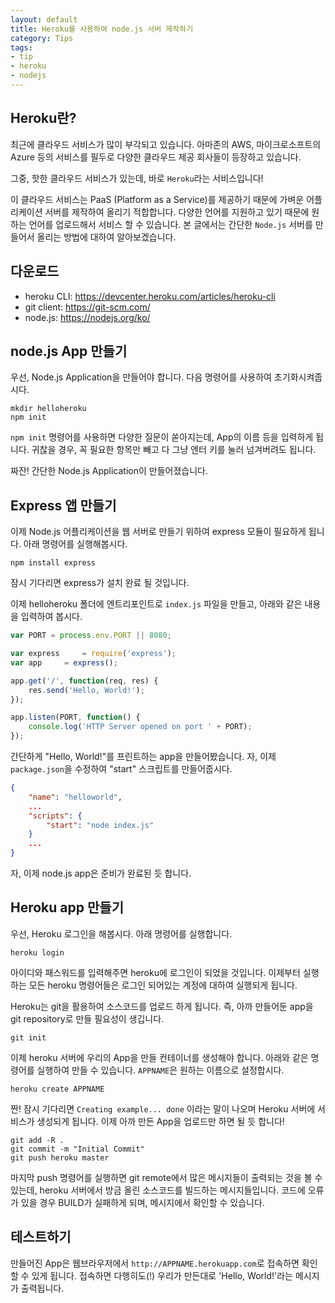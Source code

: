 ```yaml
---
layout: default
title: Heroku를 사용하여 node.js 서버 제작하기
category: Tips
tags:
- tip
- heroku
- nodejs
---
```


## Heroku란?

최근에 클라우드 서비스가 많이 부각되고 있습니다. 아마존의 AWS, 마이크로소프트의 Azure 등의 서비스를 필두로 다양한 클라우드 제공 회사들이 등장하고 있습니다.

그중, 핫한 클라우드 서비스가 있는데, 바로 `Heroku`라는 서비스입니다!

이 클라우드 서비스는 PaaS (Platform as a Service)를 제공하기 때문에 가벼운 어플리케이션 서버를 제작하여 올리기 적합합니다. 다양한 언어를 지원하고 있기 때문에 원하는 언어를 업로드해서 서비스 할 수 있습니다. 본 글에서는 간단한 `Node.js` 서버를 만들어서 올리는 방법에 대하여 알아보겠습니다.

## 다운로드
 * heroku CLI: https://devcenter.heroku.com/articles/heroku-cli
 * git client: https://git-scm.com/
 * node.js: https://nodejs.org/ko/

## node.js App 만들기

우선, Node.js Application을 만들어야 합니다. 다음 명령어를 사용하여 초기화시켜줍시다.

```shell
mkdir helloheroku
npm init
```

`npm init` 명령어를 사용하면 다양한 질문이 쏟아지는데, App의 이름 등을 입력하게 됩니다. 귀찮을 경우, 꼭 필요한 항목만 빼고 다 그냥 엔터 키를 눌러 넘겨버려도 됩니다.

짜잔! 간단한 Node.js Application이 만들어졌습니다.

## Express 앱 만들기

이제 Node.js 어플리케이션을 웹 서버로 만들기 위하여 express 모듈이 필요하게 됩니다. 아래 명령어를 실행해봅시다.

```shell
npm install express
```

잠시 기다리면 express가 설치 완료 될 것입니다.

이제 helloheroku 폴더에 엔트리포인트로 `index.js` 파일을 만들고, 아래와 같은 내용을 입력하여 봅시다.

```javascript
var PORT = process.env.PORT || 8080;

var express 	= require('express');
var app 	= express();

app.get('/', function(req, res) {
	res.send('Hello, World!');
});

app.listen(PORT, function() {
	console.log('HTTP Server opened on port ' + PORT);
});
```

간단하게 "Hello, World!"를 프린트하는 app을 만들어봤습니다. 자, 이제 `package.json`을 수정하여 "start" 스크립트를 만들어줍시다.

```json
{
	"name": "helloworld",
	...
	"scripts": {
		"start": "node index.js"
	}
	...
}
```

자, 이제 node.js app은 준비가 완료된 듯 합니다.

## Heroku app 만들기

우선, Heroku 로그인을 해봅시다. 아래 명령어를 실행합니다.

```shell
heroku login
```

아이디와 패스워드를 입력해주면 heroku에 로그인이 되었을 것입니다. 이제부터 실행하는 모든 heroku 명령어들은 로그인 되어있는 계정에 대하여 실행되게 됩니다.

Heroku는 git을 활용하여 소스코드를 업로드 하게 됩니다. 즉, 아까 만들어둔 app을 git repository로 만들 필요성이 생깁니다.

```shell
git init
```

이제 heroku 서버에 우리의 App을 만들 컨테이너를 생성해야 합니다. 아래와 같은 명령어를 실행하여 만들 수 있습니다. `APPNAME`은 원하는 이름으로 설정합시다.

```shell
heroku create APPNAME
```

짠! 잠시 기다리면 `Creating example... done` 이라는 말이 나오며 Heroku 서버에 서비스가 생성되게 됩니다. 이제 아까 만든 App을 업로드만 하면 될 듯 합니다!

```shell
git add -R .
git commit -m "Initial Commit"
git push heroku master
```

마지막 push 명령어를 실행하면 git remote에서 많은 메시지들이 출력되는 것을 볼 수 있는데, heroku 서버에서 방금 올린 소스코드를 빌드하는 메시지들입니다. 코드에 오류가 있을 경우 BUILD가 실패하게 되며, 메시지에서 확인할 수 있습니다.

## 테스트하기

만들어진 App은 웹브라우저에서 `http://APPNAME.herokuapp.com`로 접속하면 확인할 수 있게 됩니다.  접속하면 다행히도(!) 우리가 만든대로 'Hello, World!'라는 메시지가 출력됩니다.


